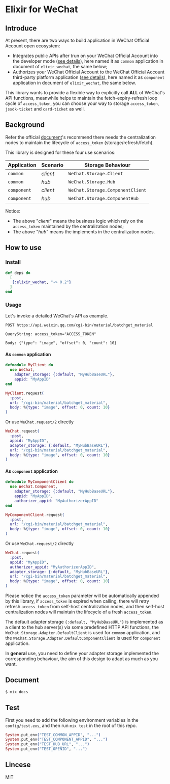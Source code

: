 # Elixir for WeChat

## Introduce

At present, there are two ways to build application in WeChat Official Account open ecosystem:

* Integrates public APIs after trun on your WeChat Official Account into the developer mode ([see details](https://developers.weixin.qq.com/doc/offiaccount/en/Basic_Information/Access_Overview.html)), here named it as `common` application in document of `elixir_wechat`, the same below;
* Authorizes your WeChat Official Account to the WeChat Official Account third-party platform application ([see details](https://developers.weixin.qq.com/doc/oplatform/en/Third-party_Platforms/Third_party_platform_appid.html)), here named it as `component` application in document of `elixir_wechat`, the same below.

This library wants to provide a flexible way to explicitly call **ALL** of WeChat's API functions, meanwhile helps to maintain the fetch-expiry-refresh loop cycle of `access_token`, you can choose your way to
storage `access_token`, `jssdk-ticket` and `card-ticket` as well.

## Background

Refer the official [document](https://developers.weixin.qq.com/doc/offiaccount/en/Basic_Information/Get_access_token.html)'s recommend there needs the centralization nodes to maintain the lifecycle of `access_token` (storage/refresh/fetch).

This library is designed for these four use scenarios:

| Application | Scenario | Storage Behaviour |
| -------- | ----------- | --------- |
| `common` | *client* | `WeChat.Storage.Client` |
| `common` | *hub* | `WeChat.Storage.Hub` |
| `component` | *client* | `WeChat.Storage.ComponentClient` |
| `component` | *hub* | `WeChat.Storage.ComponentHub` |

Notice:

* The above "*client*" means the business logic which rely on the `access_token` maintained by the centralization nodes;
* The above "*hub*" means the implements in the centralization nodes.

## How to use

### Install

```elixir
def deps do
  [
   {:elixir_wechat, "~> 0.2"}
  ]
end
```

### Usage

Let's invoke a detailed WeChat's API as example.

```
POST https://api.weixin.qq.com/cgi-bin/material/batchget_material

QueryString: access_token="ACCESS_TOKEN"

Body: {"type": "image", "offset": 0, "count": 10}
``` 

#### As `common` application

```elixir
defmodule MyClient do
  use WeChat,
    adapter_storage: {:default, "MyHubBaseURL"},
    appid: "MyAppID"
end

MyClient.request(
  :post, 
  url: "/cgi-bin/material/batchget_material",
  body: %{type: "image", offset: 0, count: 10}
)
```

Or use `WeChat.request/2` directly

```elixir
WeChat.request(
  :post,
  appid: "MyAppID",
  adapter_storage: {:default, "MyHubBaseURL"},
  url: "/cgi-bin/material/batchget_material",
  body: %{type: "image", offset: 0, count: 10}
)
```


#### As `component` application

```elixir
defmodule MyComponentClient do
  use WeChat.Component,
    adapter_storage: {:default, "MyHubBaseURL"},
    appid: "MyAppID",
    authorizer_appid: "MyAuthorizerAppID"
end

MyComponentClient.request(
  :post,
  url: "/cgi-bin/material/batchget_material",
  body: %{type: "image", offset: 0, count: 10}
)
```

Or use `WeChat.request/2` directly

```elixir
WeChat.request(
  :post,
  appid: "MyAppID",
  authorizer_appid: "MyAuthorizerAppID",
  adapter_storage: {:default, "MyHubBaseURL"},
  url: "/cgi-bin/material/batchget_material",
  body: %{type: "image", offset: 0, count: 10}
)
```

Please notice the `access_token` parameter will be automatically appended by this library, if `access_token` is expired when calling, there will retry refresh `access_token` from self-host centralization nodes, and then self-host centralization nodes will maintain the lifecycle of a fresh `access_token`.

The default adapter storage `{:default, "MyHubBaseURL"}` is implemented as a client to the hub server(s) via some predefined HTTP API functions, the `WeChat.Storage.Adapter.DefaultClient` is used for `common` application, and the `WeChat.Storage.Adapter.DefaultComponentClient` is used for `component` application.

In **general** use, you need to define your adapter storage implemented the corresponding behaviour, the aim of this design to adapt as much as you want.

## Document

```bash
$ mix docs
```

## Test

First you need to add the following environment variables in the `config/test.exs`,
and then run `mix test` in the root of this repo.

```elixir
System.put_env("TEST_COMMON_APPID", "...")
System.put_env("TEST_COMPONENT_APPID", "...")
System.put_env("TEST_HUB_URL", "...")
System.put_env("TEST_OPENID", "...")
```

## Lincese

MIT

